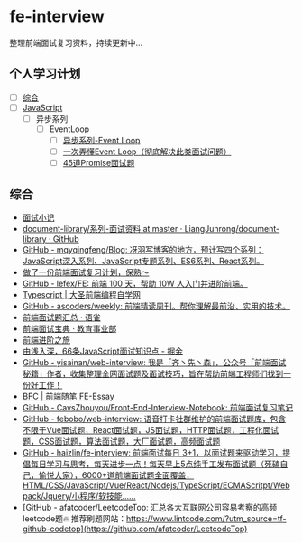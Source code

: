 # fe-interview

整理前端面试复习资料，持续更新中...

## 个人学习计划
+ [ ] [综合](#综合)
+ [ ] [JavaScript](./JavaScript/index.md)
    + [ ] 异步系列
        + [ ] EventLoop
            + [ ] [异步系列-Event Loop](https://github.com/LiangJunrong/document-library/blob/master/%E7%B3%BB%E5%88%97-%E9%9D%A2%E8%AF%95%E8%B5%84%E6%96%99/JavaScript/%E5%BC%82%E6%AD%A5%E7%B3%BB%E5%88%97/Event%20Loop.md) 
            + [ ] [一次弄懂Event Loop（彻底解决此类面试问题）](https://juejin.cn/post/6844903764202094606) 
            + [ ] [45道Promise面试题](https://github.com/LinDaiDai/niubility-coding-js/blob/master/JavaScript/%E5%BC%82%E6%AD%A5/%E8%A6%81%E5%B0%B1%E6%9D%A545%E9%81%93Promise%E9%9D%A2%E8%AF%95%E9%A2%98%E4%B8%80%E6%AC%A1%E7%88%BD%E5%88%B0%E5%BA%95.md)

## 综合

- [面试小记](https://juejin.cn/column/7077762092295520263)
- [document-library/系列-面试资料 at master · LiangJunrong/document-library · GitHub](https://github.com/LiangJunrong/document-library/tree/master/%E7%B3%BB%E5%88%97-%E9%9D%A2%E8%AF%95%E8%B5%84%E6%96%99)
- [GitHub - mqyqingfeng/Blog: 冴羽写博客的地方，预计写四个系列：JavaScript深入系列、JavaScript专题系列、ES6系列、React系列。](https://github.com/mqyqingfeng/Blog)
- [做了一份前端面试复习计划，保熟～](https://juejin.cn/post/7061588533214969892#heading-91)
- [GitHub - lefex/FE: 前端 100 天，帮助 10W 人入门并进阶前端。](https://github.com/lefex/FE)
- [Typescript | 大圣前端编程自学网](https://shengxinjing.cn/fe/typescript.html#%E4%BB%98%E8%B4%B9%E8%AF%BE%E7%A8%8B)
- [GitHub - ascoders/weekly: 前端精读周刊。帮你理解最前沿、实用的技术。](https://github.com/ascoders/weekly)
- [前端面试题汇总 · 语雀](https://www.yuque.com/cuggz/interview)
- [前端面试宝典 · 教育事业部](https://gxaedu.yuque.com/books/share/010981b8-858b-4b0a-96e9-e0bd7da1b0ed)
- [前端进阶之旅](https://interview2.poetries.top/)
- [由浅入深，66条JavaScript面试知识点 - 掘金](https://juejin.cn/post/6844904200917221389#heading-4)
- [GitHub - yisainan/web-interview: 我是「齐丶先丶森」，公众号「前端面试秘籍」作者，收集整理全网面试题及面试技巧，旨在帮助前端工程师们找到一份好工作！](https://github.com/yisainan/web-interview)
- [BFC | 前端随笔 FE-Essay](https://i-want-offer.github.io/FE-Essay/CSS/BFC.html#box-css-%E5%B8%83%E5%B1%80%E7%9A%84%E5%9F%BA%E6%9C%AC%E5%8D%95%E4%BD%8D)
- [GitHub - CavsZhouyou/Front-End-Interview-Notebook: 前端面试复习笔记](https://github.com/CavsZhouyou/Front-End-Interview-Notebook)
- [GitHub - febobo/web-interview: 语音打卡社群维护的前端面试题库，包含不限于Vue面试题，React面试题，JS面试题，HTTP面试题，工程化面试题，CSS面试题，算法面试题，大厂面试题，高频面试题](https://github.com/febobo/web-interview)
- [GitHub - haizlin/fe-interview: 前端面试每日 3+1，以面试题来驱动学习，提倡每日学习与思考，每天进步一点！每天早上5点纯手工发布面试题（死磕自己，愉悦大家），6000+道前端面试题全面覆盖，HTML/CSS/JavaScript/Vue/React/Nodejs/TypeScript/ECMAScritpt/Webpack/Jquery/小程序/软技能……](https://github.com/haizlin/fe-interview)
- [GitHub - afatcoder/LeetcodeTop: 汇总各大互联网公司容易考察的高频leetcode题🔥 推荐刷题网站：https://www.lintcode.com/?utm_source=tf-github-codetop](https://github.com/afatcoder/LeetcodeTop)

